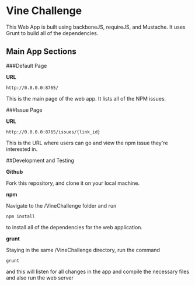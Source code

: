 # Vine Challenge

This Web App is built using backboneJS, requireJS, and Mustache. It uses Grunt to build all of the dependencies.

## Main App Sections

###Default Page

**URL**
```
http://0.0.0.0:8765/
```

This is the main page of the web app. It lists all of the NPM issues.


###Issue Page

**URL** 
```
http://0.0.0.0:8765/issues/{link_id}
```

This is the URL where users can go and view the npm issue they're interested in.

##Development and Testing

**Github**

Fork this repository, and clone it on your local machine.

**npm**

Navigate to the /VineChallenge folder and run 
```
npm install
```
to install all of the dependencies for the web application.

**grunt**

Staying in the same /VineChallenge directory, run the command 
```
grunt
```
and this will listen for all changes in the app and compile the necessary files and also run the web server
